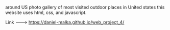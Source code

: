 around US
photo gallery of most visited outdoor places in United states
this website uses html, css, and javascript.

Link ---> https://daniel-malka.github.io/web_project_4/
